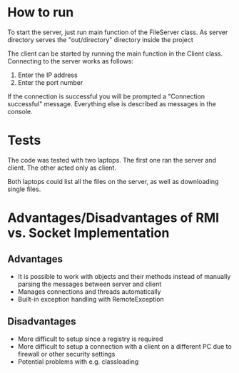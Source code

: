 # How to run

To start the server, just run main function of the FileServer class. As server directory serves the "out/directory" 
directory inside the project

The client can be started by running the main function in the Client class.
Connecting to the server works as follows:
1. Enter the IP address
2. Enter the port number 

If the connection is successful you will be prompted a "Connection successful" message.
Everything else is described as messages in the console.

# Tests

The code was tested with two laptops. The first one ran the server and client. The other acted only
as client. 

Both laptops could list all the files on the server, as well as downloading single files.

# Advantages/Disadvantages of RMI vs. Socket Implementation

## Advantages
- It is possible to work with objects and their methods instead of manually parsing the messages between server and client 
- Manages connections and threads automatically 
- Built-in exception handling with RemoteException

## Disadvantages
- More difficult to setup since a registry is required
- More difficult to setup a connection with a client on a different PC due to firewall or other security settings
- Potential problems with e.g. classloading

